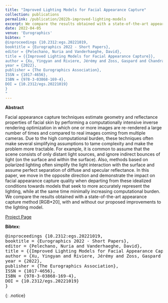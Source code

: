 ```yaml
---
title: "Improved Lighting Models for Facial Appearance Capture"
collection: publications
permalink: /publication/2022b-improved-lighting-models
excerpt: We compare the results obtained with a state-of-the-art appearance capture method [RGB∗20], with and without our proposed improvements to the lighting model. [[Project Page]](https://studios.disneyresearch.com/2022/04/25/improved-lighting-models-for-facial-appearance-capture/)'
date: 2022-04-05
venue: 'Eurographics'
bibtex: "
@inproceedings {10.2312:egs.20221019,
booktitle = {Eurographics 2022 - Short Papers},
editor = {Pelechano, Nuria and Vanderhaeghe, David},
title = {{Improved Lighting Models for Facial Appearance Capture}},
author = {Xu, Yingyan and Riviere, Jérémy and Zoss, Gaspard and Chandran, Prashanth and Bradley, Derek and Gotardo, Paulo},
year = {2022},
publisher = {The Eurographics Association},
ISSN = {1017-4656},
ISBN = {978-3-03868-169-4},
DOI = {10.2312/egs.20221019}
}
"
---
```


**Abstract**
<p>
Facial appearance capture techniques estimate geometry and reflectance properties of facial skin by performing a computationally intensive inverse rendering optimization in which one or more images are re-rendered a large number of times and compared to real images coming from multiple cameras. Due to the high computational burden, these techniques often make several simplifying assumptions to tame complexity and make the problem more tractable. For example, it is common to assume that the scene consists of only distant light sources, and ignore indirect bounces of light (on the surface and within the surface). Also, methods based on polarized lighting often simplify the light interaction with the surface and assume perfect separation of diffuse and specular reflectance. In this paper, we move in the opposite direction and demonstrate the impact on facial appearance capture quality when departing from these idealized conditions towards models that seek to more accurately represent the lighting, while at the same time minimally increasing computational burden. We compare the results obtained with a state-of-the-art appearance capture method [RGB*20], with and without our proposed improvements to the lighting model.
</p>

[Project Page](https://studios.disneyresearch.com/2022/04/25/improved-lighting-models-for-facial-appearance-capture/)

**Bibtex:** 
<pre>
@inproceedings {10.2312:egs.20221019,
booktitle = {Eurographics 2022 - Short Papers},
editor = {Pelechano, Nuria and Vanderhaeghe, David},
title = {{Improved Lighting Models for Facial Appearance Capture}},
author = {Xu, Yingyan and Riviere, Jérémy and Zoss, Gaspard and Chandran, Prashanth and Bradley, Derek and Gotardo, Paulo},
year = {2022},
publisher = {The Eurographics Association},
ISSN = {1017-4656},
ISBN = {978-3-03868-169-4},
DOI = {10.2312/egs.20221019}
}
</pre>
{: .notice}